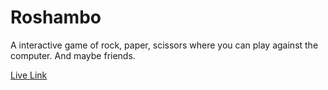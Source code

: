 # Roshambo
A interactive game of rock, paper, scissors where you can play against the computer. And maybe friends.

[Live Link](https://adamaranha.github.io/Roshambo/)
